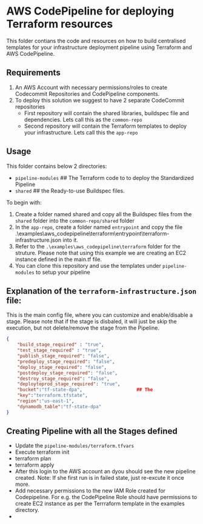 # AWS CodePipeline for deploying Terraform resources
This folder contians the code and resources on how to build centralised templates for your infrastructure deployment pipeline using Terraform and AWS CodePipeline.

## Requirements
1. An AWS Account with necessary permissions/roles to create Codecommit Repositories and CodePipeline components.
2. To deploy this solution we suggest to have 2 separate CodeCommit repositories
     * First repository will contain the shared libraries, buildspec file and dependencies. Lets call this as the `common-repo`
     * Second repository will contain the Terraform templates to deploy your infrastructure. Lets call this the `app-repo`

## Usage
This folder contains below 2 directories:
 * `pipeline-modules`   ## The Terraform code to to deploy the Standardized Pipeline
 * `shared`             ## the Ready-to-use Buildspec files.

To begin with:
1. Create a folder named shared and copy all the Buildspec files from the `shared` folder into the `common-repo/shared` folder
2. In the `app-repo`, create a folder named `entrypoint` and copy the file .\examples\aws_codepipeline\terraform\entrypoint\terraform-infrastructure.json into it.
3. Refer to the `.\examples\aws_codepipeline\terraform` folder for the struture. Please note that using this example we are creating an EC2 instance defined in the main.tf file.
4. You can clone this repository and use the templates under `pipeline-modules` to setup your pipeline


## Explanation of the `terraform-infrastructure.json` file:
This is the main config file, where you can customize and enable/disable a stage. Please note that if the stage is disbaled, it will just be skip the execution, but not delete/remove the stage from the Pipeline.
```json
{   
    "build_stage_required" : "true",
    "test_stage_required" : "true",
    "publish_stage_required": "false",
    "predeploy_stage_required": "false",
    "deploy_stage_required": "false",
    "postdeploy_stage_required": "false",
    "destroy_stage_required": "false",
    "deploytoprod_stage_required": "true",
    "bucket":"tf-state-dpa",                    ## The 
    "key":"terraform.tfstate",
    "region":"us-east-1",
    "dynamodb_table":"tf-state-dpa"
}
```

## Creating Pipeline with all the Stages defined
* Update the `pipeline-modules/terraform.tfvars` 
* Execute terraform init
* terraform plan
* terraform apply
* After this login to the AWS account an dyou should see the new pipeline created. Note: If she first run is in failed state, just re-excute it once more.
* Add necessary permissions to the new IAM Role created for Codepipeline. For e.g. the CodePipeline Role should have permissions to create EC2 instance as per the Terrraform template in the examples directory.
* 

